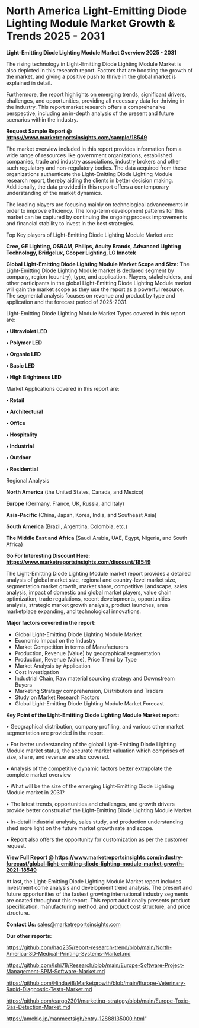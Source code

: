 # North America Light-Emitting Diode Lighting Module Market Growth & Trends 2025 - 2031

<Strong> Light-Emitting Diode Lighting Module Market Overview 2025 - 2031</strong>

The rising technology in Light-Emitting Diode Lighting Module Market is also depicted in this research report. Factors that are boosting the growth of the market, and giving a positive push to thrive in the global market is explained in detail.

Furthermore, the report highlights on emerging trends, significant drivers, challenges, and opportunities, providing all necessary data for thriving in the industry. This report market research offers a comprehensive perspective, including an in-depth analysis of the present and future scenarios within the industry.

<strong>Request Sample Report @ <a href=https://www.marketreportsinsights.com/sample/18549>https://www.marketreportsinsights.com/sample/18549</a></strong>

The market overview included in this report provides information from a wide range of resources like government organizations, established companies, trade and industry associations, industry brokers and other such regulatory and non-regulatory bodies. The data acquired from these organizations authenticate the Light-Emitting Diode Lighting Module research report, thereby aiding the clients in better decision making. Additionally, the data provided in this report offers a contemporary understanding of the market dynamics.

The leading players are focusing mainly on technological advancements in order to improve efficiency. The long-term development patterns for this market can be captured by continuing the ongoing process improvements and financial stability to invest in the best strategies.

Top Key players of Light-Emitting Diode Lighting Module Market are:

<strong>Cree, GE Lighting, OSRAM, Philips, Acuity Brands, Advanced Lighting Technology, Bridgelux, Cooper Lighting, LG Innotek</strong>

<strong><b>Global Light-Emitting Diode Lighting Module Market Scope and Size:</b></strong>
The Light-Emitting Diode Lighting Module market is declared segment by company, region (country), type, and application. Players, stakeholders, and other participants in the global Light-Emitting Diode Lighting Module market will gain the market scope as they use the report as a powerful resource. The segmental analysis focuses on revenue and product by type and application and the forecast period of 2025-2031.

Light-Emitting Diode Lighting Module Market Types covered in this report are:

<strong>• Ultraviolet LED

• Polymer LED

• Organic LED

• Basic LED

• High Brightness LED</strong>

Market Applications covered in this report are:

<strong>• Retail

• Architectural

• Office

• Hospitality

• Industrial

• Outdoor

• Residential</strong> 

Regional Analysis

<strong>North America</strong> (the United States, Canada, and Mexico)

<strong>Europe</strong> (Germany, France, UK, Russia, and Italy)

<strong>Asia-Pacific</strong> (China, Japan, Korea, India, and Southeast Asia)

<strong>South America</strong> (Brazil, Argentina, Colombia, etc.)

<strong>The Middle East and Africa</strong> (Saudi Arabia, UAE, Egypt, Nigeria, and South Africa)

<strong>Go For Interesting Discount Here: <a href=https://www.marketreportsinsights.com/discount/18549>https://www.marketreportsinsights.com/discount/18549</a></strong>

The Light-Emitting Diode Lighting Module market report provides a detailed analysis of global market size, regional and country-level market size, segmentation market growth, market share, competitive Landscape, sales analysis, impact of domestic and global market players, value chain optimization, trade regulations, recent developments, opportunities analysis, strategic market growth analysis, product launches, area marketplace expanding, and technological innovations.

<strong><b>Major factors covered in the report:</b></strong>
<ul>
  <li>Global Light-Emitting Diode Lighting Module Market </li>
  <li>Economic Impact on the Industry</li>
  <li>Market Competition in terms of Manufacturers</li>
  <li>Production, Revenue (Value) by geographical segmentation</li>
  <li>Production, Revenue (Value), Price Trend by Type</li>
  <li>Market Analysis by Application</li>
  <li>Cost Investigation</li>
  <li>Industrial Chain, Raw material sourcing strategy and Downstream Buyers</li>
  <li>Marketing Strategy comprehension, Distributors and Traders</li>
  <li>Study on Market Research Factors</li>
  <li>Global Light-Emitting Diode Lighting Module Market Forecast</li>
</ul>

<strong><b>Key Point of the Light-Emitting Diode Lighting Module Market report:</b></strong>

• Geographical distribution, company profiling, and various other market segmentation are provided in the report.

• For better understanding of the global Light-Emitting Diode Lighting Module market status, the accurate market valuation which comprises of size, share, and revenue are also covered.

• Analysis of the competitive dynamic factors better extrapolate the complete market overview

• What will be the size of the emerging Light-Emitting Diode Lighting Module market in 2031?

• The latest trends, opportunities and challenges, and growth drivers provide better construal of the Light-Emitting Diode Lighting Module Market.

• In-detail industrial analysis, sales study, and production understanding shed more light on the future market growth rate and scope.

• Report also offers the opportunity for customization as per the customer request.

<strong><b>View Full Report @ <a href=https://www.marketreportsinsights.com/industry-forecast/global-light-emitting-diode-lighting-module-market-growth-2021-18549>https://www.marketreportsinsights.com/industry-forecast/global-light-emitting-diode-lighting-module-market-growth-2021-18549</a></b></strong>


At last, the Light-Emitting Diode Lighting Module Market report includes investment come analysis and development trend analysis. The present and future opportunities of the fastest growing international industry segments are coated throughout this report. This report additionally presents product specification, manufacturing method, and product cost structure, and price structure.

<strong>Contact Us:</strong>
sales@marketreportsinsights.com

<strong>Our other reports:</strong>

<a href=https://github.com/haq235/report-research-trend/blob/main/North-America-3D-Medical-Printing-Systems-Market.md>https://github.com/haq235/report-research-trend/blob/main/North-America-3D-Medical-Printing-Systems-Market.md</a>

<a href=https://github.com/Ishi78/Research/blob/main/Europe-Software-Project-Management-SPM-Software-Market.md>https://github.com/Ishi78/Research/blob/main/Europe-Software-Project-Management-SPM-Software-Market.md</a>

<a href=https://github.com/Hindavi8/Marketgrowth/blob/main/Europe-Veterinary-Rapid-Diagnostic-Tests-Market.md>https://github.com/Hindavi8/Marketgrowth/blob/main/Europe-Veterinary-Rapid-Diagnostic-Tests-Market.md</a>

<a href=https://github.com/cargo2301/marketing-strategy/blob/main/Europe-Toxic-Gas-Detection-Market.md>https://github.com/cargo2301/marketing-strategy/blob/main/Europe-Toxic-Gas-Detection-Market.md</a>

<a href=https://ameblo.jp/manmeetsigh/entry-12888135000.html>https://ameblo.jp/manmeetsigh/entry-12888135000.html</a>"

